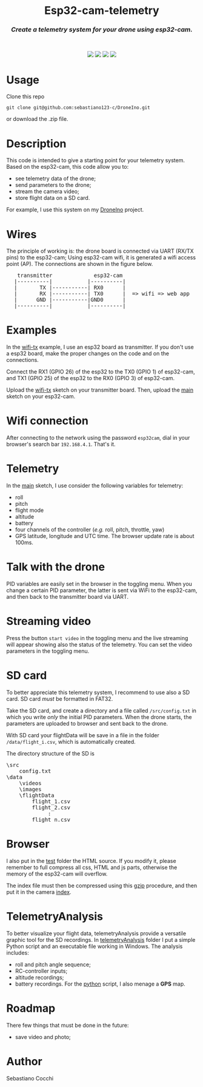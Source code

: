 <!-- # Esp32-cam-telemetry
Create a telemetry system for your drone using esp32-cam. -->
<!-- <pre align=center>
   
         ---------------       
         |      O      |          
         |             |   
         |             |          
         |  ESP32-CAM  |          
         ---------------       
  
</pre> -->

<!-- title -->
<h1 align="center">
  <b> 
    Esp32-cam-telemetry
  </b>
</h1>
<h3 align="center"> 
  <i>
    Create a telemetry system for your drone using esp32-cam.
  </i>
</h3>
<br>

<!-- badges -->
<p align="center">
  <img src="https://img.shields.io/badge/IDE-PlatformIO-orange" />
  <img src="https://img.shields.io/badge/PIO core-6-red" />
  <img src="https://img.shields.io/badge/platform-espressif32@2.0.0-green" />
  <img src="https://img.shields.io/badge/cpp-11-blue" /> 
</p>

# Usage
Clone this repo
<pre><code>git clone git@github.com:sebastiano123-c/DroneIno.git
</code></pre>
or download the .zip file.

# Description
<!-- Try to build your own telemetry system starting from the code in this repository. -->
This code is intended to give a starting point for your telemetry system.
Based on the esp32-cam, this code allow you to:
- see telemetry data of the drone;
- send parameters to the drone;
- stream the camera video;
- store flight data on a SD card.

For example, I use this system on my [DroneIno](https://github.com/sebastiano123-c/DroneIno) project.

# Wires
The principle of working is: the drone board is connected via UART (RX/TX pins) to the esp32-cam;
Using esp32-cam wifi, it is generated a wifi access point (AP).
The connections are shown in the figure below.

<pre align=center>
 transmitter             esp32-cam                     
|----------|           |----------|                    
|       TX |-----------| RX0      |                    
|       RX |-----------| TX0      |  => wifi => web app
|      GND |-----------|GND0      |                    
|----------|           |----------|                    
</pre>

# Examples
In the [wifi-tx](https://github.com/sebastiano123-c/Esp32-cam-telemetry/test/wifi-tx/wifi-tx.ino) example, I use an esp32 board as transmitter.
If you don't use a esp32 board, make the proper changes on the code and on the connections.

Connect the RX1 (GPIO 26) of the esp32 to the TX0 (GPIO 1) of esp32-cam, and TX1 (GPIO 25) of the esp32 to the RX0 (GPIO 3) of esp32-cam.

Upload the [wifi-tx](https://github.com/sebastiano123-c/Esp32-cam-telemetry/test/wifi-tx/wifi-tx.ino) sketch on your transmitter board.
Then, upload the [main](https://github.com/sebastiano123-c/Esp32-cam-telemetry/blob/master/src/main.cpp) sketch on your esp32-cam.

# Wifi connection
After connecting to the network using the password `esp32cam`, dial in your browser's search bar `192.168.4.1`.
That's it.

# Telemetry
In the [main](https://github.com/sebastiano123-c/Esp32-cam-telemetry/blob/master/src/main.cpp) sketch, I use consider the following variables for telemetry: 
- roll
- pitch
- flight mode
- altitude
- battery
- four channels of the controller (_e.g._ roll, pitch, throttle, yaw)
- GPS latitude, longitude and UTC time.
The browser update rate is about 100ms.

# Talk with the drone
PID variables are easily set in the browser in the toggling menu.
When you change a certain PID parameter, the latter is sent via WiFi to the esp32-cam, and then back to the transmitter board via UART. 

# Streaming video
Press the button `start video` in the toggling menu and the live streaming will appear showing also the status of the telemetry.
You can set the video parameters in the toggling menu. 

# SD card
To better appreciate this telemetry system, I recommend to use also a SD card.
SD card _must_ be formatted in FAT32.

Take the SD card, and create a directory and a file called `/src/config.txt` in which you write _only_ the initial PID parameters.
When the drone starts, the parameters are uploaded to browser and sent back to the drone.

With SD card your flightData will be save in a file in the folder `/data/flight_i.csv`, which is automatically created.

The directory structure of the SD is
<pre>
\src
    config.txt
\data
    \videos
    \images
    \flightData
        flight_1.csv
        flight_2.csv
             :
        flight_n.csv
</pre>


# Browser 
I also put in the [test](https://github.com/sebastiano123-c/Esp32-cam-telemetry/tree/master/webApp) folder the HTML source.
If you modify it, please remember to full compress all css, HTML and js parts, otherwise the memory of the esp32-cam will overflow.

The index file must then be compressed using this [gzip](https://gchq.github.io/CyberChef/#recipe=Gzip('Dynamic%20Huffman%20Coding','index.html.gz','',false)To_Hex('0x',0)Split('0x',',0x')) procedure, and then put it in the camera [index](https://github.com/sebastiano123-c/include/camera_index.h).


# TelemetryAnalysis
To better visualize your flight data, telemetryAnalysis provide a versatile graphic tool for the SD recordings.
In [telemetryAnalysis](https://github.com/sebastiano123-c/Esp32-cam-telemetry/tree/master/telemetryAnalysis) folder I put a simple Python script and an executable file working in Windows.
The analysis includes:
- roll and pitch angle sequence;
- RC-controller inputs;
- altitude recordings;
- battery recordings.
For the [python](https://github.com/sebastiano123-c/Esp32-cam-telemetry/blob/master/telemetryAnalysis/telemetryAnalysis.py) script, I also menage a **GPS** map.

# Roadmap
There few things that must be done in the future:
* save video and photo;

# Author
Sebastiano Cocchi
